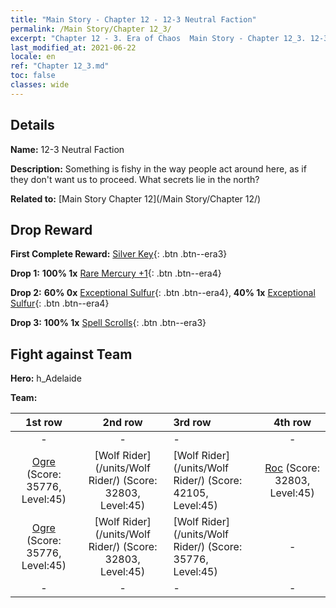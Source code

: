 ```yaml
---
title: "Main Story - Chapter 12 - 12-3 Neutral Faction"
permalink: /Main Story/Chapter 12_3/
excerpt: "Chapter 12 - 3. Era of Chaos  Main Story - Chapter 12_3. 12-3 Neutral Faction"
last_modified_at: 2021-06-22
locale: en
ref: "Chapter 12_3.md"
toc: false
classes: wide
---
```


## Details

 **Name:** 12-3 Neutral Faction

 **Description:** Something is fishy in the way people act around here, as if they don't want us to proceed. What secrets lie in the north?

 **Related to:** [Main Story Chapter 12](/Main Story/Chapter 12/)

## Drop Reward

 **First Complete Reward:** [Silver Key](/Items/con_693/){: .btn .btn--era3}

 **Drop 1:** **100% 1x** [Rare Mercury +1](/Items/mat_42/){: .btn .btn--era4}

 **Drop 2:** **60% 0x** [Exceptional Sulfur](/Items/mat_36/){: .btn .btn--era4}, **40% 1x** [Exceptional Sulfur](/Items/mat_36/){: .btn .btn--era4}

 **Drop 3:** **100% 1x** [Spell Scrolls](/Items/con_694/){: .btn .btn--era3}


## Fight against Team
 **Hero:** h_Adelaide

 **Team:**


  | 1st row | 2nd row | 3rd row | 4th row |
  |:----:|:----:|:----|:----:|
  | - | - | - | - |
  | [Ogre](/units/Ogre/) (Score: 35776, Level:45)  | [Wolf Rider](/units/Wolf Rider/) (Score: 32803, Level:45)  | [Wolf Rider](/units/Wolf Rider/) (Score: 42105, Level:45)  | [Roc](/units/Roc/) (Score: 32803, Level:45)  |
  | [Ogre](/units/Ogre/) (Score: 35776, Level:45)  | [Wolf Rider](/units/Wolf Rider/) (Score: 32803, Level:45)  | [Wolf Rider](/units/Wolf Rider/) (Score: 35776, Level:45)  | - |
  | - | - | - | - |


